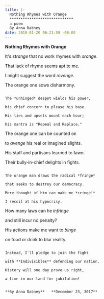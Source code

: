```yaml
---
title: |-
  Nothing Rhymes with Orange
  *****************************
  a poem
  By Anna Dabney
date: 2018-01-20 06:21:00 -08:00
---
```


**Nothing Rhymes with Orange**

It's *strange* that no work rhymes with *orange*.

That lack of rhyme seems apt to me.

I might suggest the word *revenge.*

The orange one sows disharmony.

```````````````````````````````````````

The *unhinged* despot wields his power,

his chief concern to please his base.

His lies and upsets mount each hour;

his mantra is "Repeal and Replace."

```````````````````````````````````````
The orange one can be counted on

to *avenge* his real or imagined slights.

His staff and partisans learned to fawn.

Their bully-in-chief delights in fights.

```````````````````````````````````````

The orange man draws the radical *fringe*

that seeks to destroy our democracy.

Mere thought of him can make me *cringe!*

I recoil at his hypocrisy.

```````````````````````````````````````

How many laws can he *infringe*

and still incur no penalty?

His actions make me want to *binge*

on food or drink to blur reality.

```````````````````````````````````````

Instead, I'll pledge to join the fight

with **Indivisibles** defending our nation.

History will one day prove us right,

a time in our land for jubilation!


**By Anna Dabney**   **December 23, 2017**

